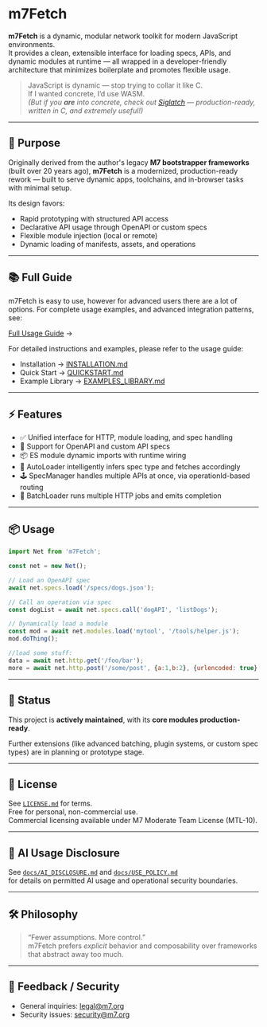 # m7Fetch 

**m7Fetch** is a dynamic, modular network toolkit for modern JavaScript environments.  
It provides a clean, extensible interface for loading specs, APIs, and dynamic modules at runtime — all wrapped in a developer-friendly architecture that minimizes boilerplate and promotes flexible usage.

> JavaScript is dynamic — stop trying to collar it like C.  
> If I wanted concrete, I’d use WASM.  
> _(But if you **are** into concrete, check out [Siglatch](https://github.com/linearblade/siglatch) — production-ready, written in C, and extremely useful!)_

---

## 🔧 Purpose

Originally derived from the author's legacy **M7 bootstrapper frameworks** (built over 20 years ago), **m7Fetch** is a modernized, production-ready rework — built to serve dynamic apps, toolchains, and in-browser tasks with minimal setup.

Its design favors:

- Rapid prototyping with structured API access
- Declarative API usage through OpenAPI or custom specs
- Flexible module injection (local or remote)
- Dynamic loading of manifests, assets, and operations

---

## 📚 Full Guide
m7Fetch is easy to use, however for advanced users there are a lot of options. For complete usage examples,  and advanced integration patterns, see:

[Full Usage Guide](./docs/usage/TOC) →

For detailed instructions and examples, please refer to the usage guide:

- Installation → [INSTALLATION.md](./docs/usage/INSTALLATION.md)
- Quick Start → [QUICKSTART.md](./docs/usage/QUICKSTART.md)
- Example Library → [EXAMPLES_LIBRARY.md](./docs/usage/EXAMPLES_LIBRARY.md)

---

## ⚡️ Features

- ✅ Unified interface for HTTP, module loading, and spec handling
- 📄 Support for OpenAPI and custom API specs
- 📦 ES module dynamic imports with runtime wiring
- 🧠 AutoLoader intelligently infers spec type and fetches accordingly
- 🕹️ SpecManager handles multiple APIs at once, via operationId-based routing
- 🔁 BatchLoader runs multiple HTTP jobs and emits completion

---

## 📦 Usage

```js
import Net from 'm7Fetch';

const net = new Net();

// Load an OpenAPI spec
await net.specs.load('/specs/dogs.json');

// Call an operation via spec
const dogList = await net.specs.call('dogAPI', 'listDogs');

// Dynamically load a module
const mod = await net.modules.load('mytool', '/tools/helper.js');
mod.doThing();

//load some stuff:
data = await net.http.get('/foo/bar');
more = await net.http.post('/some/post', {a:1,b:2}, {urlencoded: true} )
```

---

## 🚧 Status

This project is **actively maintained**, with its **core modules production-ready**.

Further extensions (like advanced batching, plugin systems, or custom spec types) are in planning or prototype stage.

---


## 📜 License

See [`LICENSE.md`](LICENSE.md) for terms.  
Free for personal, non-commercial use.  
Commercial licensing available under M7 Moderate Team License (MTL-10).

---

## 🤖 AI Usage Disclosure

See [`docs/AI_DISCLOSURE.md`](docs/AI_DISCLOSURE.md) and [`docs/USE_POLICY.md`](docs/USE_POLICY.md)  
for details on permitted AI usage and operational security boundaries.

---

## 🛠️ Philosophy

> “Fewer assumptions. More control.”  
> m7Fetch prefers _explicit_ behavior and composability over frameworks that abstract away too much.

---

## 💬 Feedback / Security

- General inquiries: [legal@m7.org](mailto:legal@m7.org)  
- Security issues: [security@m7.org](mailto:security@m7.org)
